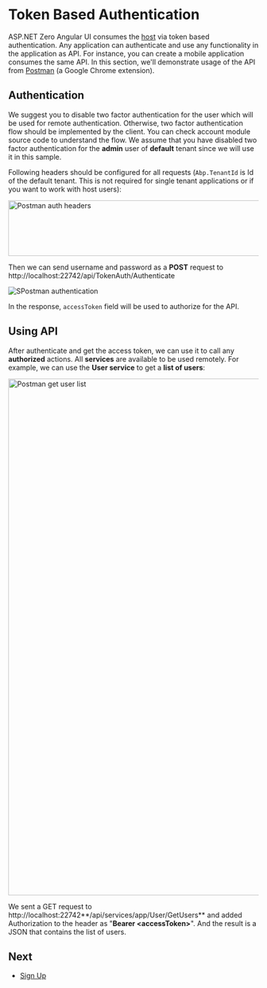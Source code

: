 # Token Based Authentication

ASP.NET Zero Angular UI consumes the [host](Infrastructure-Core-Mvc-Token-Based-Authentication) via token based authentication. Any application can authenticate and use any functionality in the application as API. For instance, you can create a mobile application consumes the same API. In this section, we'll demonstrate usage of the API from [Postman](https://www.getpostman.com/docs/introduction) (a Google Chrome extension).

## Authentication

We suggest you to disable two factor authentication for the user which will be used for remote  authentication. Otherwise, two factor authentication flow should be implemented by the client. You can check account module source code to understand the flow. We assume that you have disabled two factor authentication for the **admin** user of **default** tenant since we will use it in this sample.

Following headers should be configured for all requests (`Abp.TenantId` is Id of the default tenant. This is not required for single tenant applications or if you want to work with host users):

<img src="images/postman-ng2-auth-headers.png" alt="Postman auth headers" width="523" height="112" />

Then we can send username and password as a **POST** request to http://localhost:22742/api/TokenAuth/Authenticate

<img src="images/postman-ng2-auth.png" alt="SPostman authentication" class="img-thumbnail" />

In the response, `accessToken` field will be used to authorize for the API.

## Using API

After authenticate and get the access token, we can use it to call any
**authorized** actions. All **services** are available to be used
remotely. For example, we can use the **User service** to get a **list
of users**:

<img src="images/postman-ng2-userlist.png" alt="Postman get user list" class="img-thumbnail" width="755" height="1040" />

We sent a GET request to http://localhost:22742**/api/services/app/User/GetUsers** and added
Authorization to the header as "**Bearer &lt;accessToken&gt;**". And the result is a JSON that contains the list of users.

## Next

- [Sign Up](Features-Angular-Sign-Up)